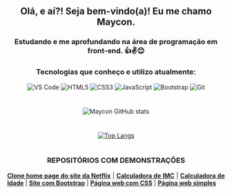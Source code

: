 <div align="center">
  
  ## Olá, e aí?! Seja bem-vindo(a)! Eu me chamo Maycon.
  
  ### Estudando e me aprofundando na área de programação em front-end. 👍✌😊
  
  ### Tecnologias que conheço e utilizo atualmente:
  
  <div>
    <img src="https://img.shields.io/badge/Visual_Studio_Code-0078D4?style=for-the-badge&logo=visual%20studio%20code&logoColor=white" alt="VS Code">
    <img src="https://img.shields.io/badge/HTML5-E34F26?style=for-the-badge&logo=html5&logoColor=white" alt="HTML5">
    <img src="https://img.shields.io/badge/CSS3-1572B6?style=for-the-badge&logo=css3&logoColor=white" alt="CSS3">
    <img src="https://img.shields.io/badge/JavaScript-F7DF1E?style=for-the-badge&logo=javascript&logoColor=black" alt="JavaScript">
    <img src="https://img.shields.io/badge/Bootstrap-563D7C?style=for-the-badge&logo=bootstrap&logoColor=white" alt="Bootstrap">
    <img src="https://img.shields.io/badge/GIT-E44C30?style=for-the-badge&logo=git&logoColor=white" alt="Git">
  </div>
  
  #
  
  ![Maycon GitHub stats](https://github-readme-stats.vercel.app/api?username=mayconfra&show_icons=true&theme=gruvbox)
  
  #
  
  [![Top Langs](https://github-readme-stats.vercel.app/api/top-langs/?username=mayconfra&layout=compact)](https://github.com/anuraghazra/github-readme-stats)
  
  #
  
</div>

<div align="center">
  
  ### REPOSITÓRIOS COM DEMONSTRAÇÕES
  
</div>

<div align="justify">  
  <a href="https://github.com/mayconfra/clone-home-page-site-netflix"><b>Clone home page do site da Netflix</b></a> |
  <a href="https://github.com/mayconfra/calculadora-de-imc"><b>Calculadora de IMC</b></a> |
  <a href="https://github.com/mayconfra/calculadora-de-idade"><b>Calculadora de Idade</b></a> |
  <a href="https://github.com/mayconfra/site-com-Bootstrap"><b>Site com Bootstrap</b></a> |
  <a href="https://github.com/mayconfra/pagina-web-com-CSS"><b>Página web com CSS</b></a> |
  <a href="https://github.com/mayconfra/pagina-web-simples"><b>Página web simples</b>
</div>
